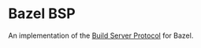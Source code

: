 # Bazel BSP
An implementation of the [Build Server Protocol](https://github.com/build-server-protocol/build-server-protocol) for Bazel.
